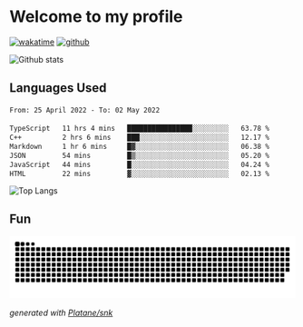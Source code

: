 # Welcome to my profile

[![wakatime](https://wakatime.com/badge/user/82c377cd-a54c-404c-b7df-177b313ca539.svg)](https://wakatime.com/@82c377cd-a54c-404c-b7df-177b313ca539)
[![github](https://img.shields.io/github/followers/xinthose?logo=github&style=plastic)](https://github.com/alanhamlett?tab=followers)

![Github stats](https://github-readme-stats.vercel.app/api?username=xinthose&show_icons=true&theme=radical&count_private=true)

## Languages Used

<!--START_SECTION:waka-->

```text
From: 25 April 2022 - To: 02 May 2022

TypeScript   11 hrs 4 mins   ████████████████░░░░░░░░░   63.78 %
C++          2 hrs 6 mins    ███░░░░░░░░░░░░░░░░░░░░░░   12.17 %
Markdown     1 hr 6 mins     █▓░░░░░░░░░░░░░░░░░░░░░░░   06.38 %
JSON         54 mins         █▒░░░░░░░░░░░░░░░░░░░░░░░   05.20 %
JavaScript   44 mins         █░░░░░░░░░░░░░░░░░░░░░░░░   04.24 %
HTML         22 mins         ▓░░░░░░░░░░░░░░░░░░░░░░░░   02.13 %
```

<!--END_SECTION:waka-->

![Top Langs](https://github-readme-stats.vercel.app/api/top-langs/?username=xinthose)

## Fun
![github contribution grid snake animation](https://raw.githubusercontent.com/xinthose/xinthose/output/github-contribution-grid-snake.svg)

_generated with [Platane/snk](https://github.com/Platane/snk)_
